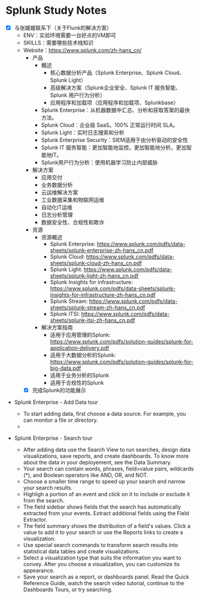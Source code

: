 # Splunk Study Notes

* [x] 与张媛媛联系下（关于Flunk的解决方案）
  - ENV：实验环境需要一台好点的VM即可
  - SKILLS：需要哪些技术栈知识
  - Website：https://www.splunk.com/zh-hans_cn/
	- 产品
	  - 概述
	    - 核心数据分析产品（Splunk Enterprise、Splunk Cloud、Splunk Light）
		- 高级解决方案（Splunk企业安全、Splunk IT 服务智能、Splunk 用户行为分析）
	    - 应用程序和加载项（应用程序和加载项、Splunkbase）
	  - Splunk Enterprise：从机器数据中汇总、分析和获取答案的最快方法。
	  - Splunk Cloud：企业级 SaaS。100% 正常运行时间 SLA。
	  - Splunk Light：实时日志搜索和分析
	  - Splunk Enterprise Security：SIEM适用于由分析驱动的安全性
	  - Splunk IT 服务智能：更加智能地监控。更加智能地分析。更加智能地IT。
	  - Splunk用户行为分析：使用机器学习防止内部威胁
	- 解决方案
      - 应用交付
	  - 业务数据分析
	  - 云运维解决方案
	  - 工业数据采集和物联网运维
	  - 自动化IT运维
	  - 日志分析管理
	  - 数据安全性、合规性和欺诈
	- 资源
	  - 资源概述
	    - Splunk Enterprise: https://www.splunk.com/pdfs/data-sheets/splunk-enterprise-zh-hans_cn.pdf
		- Splunk Cloud: https://www.splunk.com/pdfs/data-sheets/splunk-cloud-zh-hans_cn.pdf
		- Splunk Light: https://www.splunk.com/pdfs/data-sheets/splunk-light-zh-hans_cn.pdf
		- Splunk Insights for infrastructure: https://www.splunk.com/pdfs/data-sheets/splunk-insights-for-infrastructure-zh-hans_cn.pdf
		- Splunk Stream: https://www.splunk.com/pdfs/data-sheets/splunk-stream-zh-hans_cn.pdf
		- Splunk ITSI: https://www.splunk.com/pdfs/data-sheets/splunk-itsi-zh-hans_cn.pdf
	  - 解决方案指南
	    - 适用于应用管理的Splunk: https://www.splunk.com/pdfs/solution-guides/splunk-for-application-delivery.pdf
		- 适用于大数据分析的Splunk: https://www.splunk.com/pdfs/solution-guides/splunk-for-big-data.pdf
		- 适用于业务分析的Splunk 
		- 适用于合规性的Splunk
	- [x] 完成Splunk的功能展示

* Splunk Enterprise - Add Data tour
  - To start adding data, first choose a data source. For example, you can monitor a file or directory.
  - 
	
* Splunk Enterprise - Search tour
  - After adding data use the Search View to run searches, design data visualizations, save reports, and create dashboards. To know more about the data in your deployement, see the Data Summary.
  - Your search can contain words, phrases, field=value pairs, wildcards (*), and Boolean operators like AND, OR, and NOT.
  - Choose a smaller time range to speed up your search and narrow your search results.
  - Highligh a portion of an event and click on it to include or exclude it from the search.
  - The field sidebar shows fields that the search has automatically extracted from your events. Extract additional fields using the Field Extractor.
  - The field summary shows the distribution of a field's values. Click a value to add it to your search or use the Reports links to create a visualization.
  - Use special search commands to transform search results into statistical data tables and create visualizations.
  - Select a visualization type that suits the information you want to convey. After you choose a visualization, you can customize its appearance.
  - Save your search as a report, or dashboards panel. Read the Quick Reference Guide, watch the search video tutorial, continue to the Dashboards Tours, or try searching.

